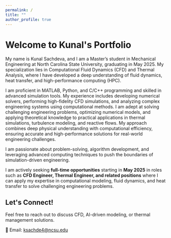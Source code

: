 ```yaml
---
permalink: /
title: ""
author_profile: true
---
```


# Welcome to Kunal's Portfolio

My name is Kunal Sachdeva, and I am a Master’s student in Mechanical Engineering at North Carolina State University, graduating in May 2025. My specialization lies in Computational Fluid Dynamics (CFD) and Thermal Analysis, where I have developed a deep understanding of fluid dynamics, heat transfer, and high-performance computing (HPC).  

I am proficient in MATLAB, Python, and C/C++ programming and skilled in advanced simulation tools. My experience includes developing numerical solvers, performing high-fidelity CFD simulations, and analyzing complex engineering systems using computational methods. I am adept at solving challenging engineering problems, optimizing numerical models, and applying theoretical knowledge to practical applications in thermal simulations, turbulence modeling, and reactive flows. My approach combines deep physical understanding with computational efficiency, ensuring accurate and high-performance solutions for real-world engineering challenges.  

I am passionate about problem-solving, algorithm development, and leveraging advanced computing techniques to push the boundaries of simulation-driven engineering.  

I am actively seeking **full-time opportunities** starting in **May 2025** in roles such as **CFD Engineer, Thermal Engineer, and related positions** where I can apply my expertise in computational modeling, fluid dynamics, and heat transfer to solve challenging engineering problems.

## Let's Connect!
Feel free to reach out to discuss CFD, AI-driven modeling, or thermal management solutions.  

📧 Email: ksachde4@ncsu.edu
